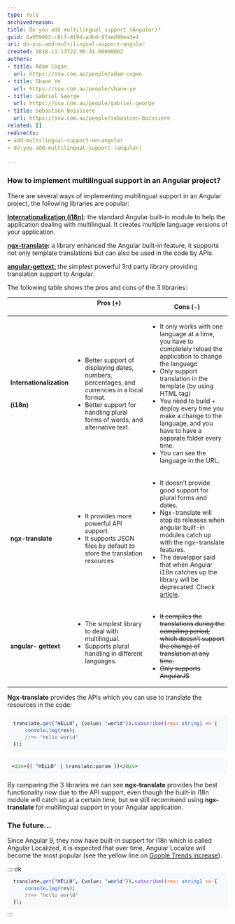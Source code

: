 ```yaml
---
type: rule
archivedreason: 
title: Do you add multilingual support (Angular)?
guid: 6a959062-c8cf-419d-adbd-97aed99ea3e1
uri: do-you-add-multilingual-support-angular
created: 2018-11-13T22:06:41.0000000Z
authors:
- title: Adam Cogan
  url: https://ssw.com.au/people/adam-cogan
- title: Shane Ye
  url: https://ssw.com.au/people/shane-ye
- title: Gabriel George
  url: https://ssw.com.au/people/gabriel-george
- title: Sebastien Boissiere
  url: https://ssw.com.au/people/sebastien-boissiere
related: []
redirects:
- add-multilingual-support-on-angular
- do-you-add-multilingual-support-(angular)

---
```


### How to implement multilingual support in an Angular project?

There are several ways of implementing multilingual support in an Angular project, the following libraries are popular:
 
 **[Internationalization (i18n)](https://angular.io/guide/i18n):** the standard Angular built-in module to help the application dealing with multilingual. It creates multiple language versions of your application.

 **[ngx-translate](http://www.ngx-translate.com/):** a library enhanced the Angular built-in feature, it supports not only template translations but can also be used in the code by APIs. 
 
 **[angular-gettext:](https://angular-gettext.rocketeer.be/)** the simplest powerful 3rd party library providing translation support to Angular.
 
The following table shows the pros and cons of the 3 libraries:


<!--endintro-->


| | **Pros (+) <br>                  <br>** | **Cons (-)** |
| --- | --- | --- |
| **Internationalization<br>**<br><br>**(i18n)** | <ul class="p3"><li>Better support of displaying dates, numbers, percentages, and currencies in a local format.<br></li><li>Better support for handling plural forms of words, and alternative text.<br></li></ul> | <ul class="ul1"><li class="li2">It only works with one language at a time, you have to completely reload the application to change the language</li><li class="li2">Only support translation in the template (by using HTML tag)<br></li><li class="li2">You need to build + deploy every time you make a change to the language, and you have to have a separate folder every time.</li><li class="li2">You can see the language in the URL.<br></li></ul> |
| **ngx-translate** | <ul><li>It provides more powerful API support</li><li>It supports JSON files by default to store the translation resources</li></ul> | <ul class="ul1"><li class="li2">It doesn’t provide good support for plural forms and dates.</li><li class="li2">Ngx-translate will stop its releases when angular built-in modules catch up with the ngx-translate features.<br></li><li class="li2">The developer said that when Angular i18n catches up the library will be deprecated. Check <a href="https://github.com/ngx-translate/core/issues/495#issuecomment-291158036">article</a>.<br></li></ul> |
| **angular-** **gettext** <br> | <ul><li>The simplest library to deal with multilingual.</li><li>Supports plural handling in different languages.</li></ul><br> | <ul class="ul1" style="text-decoration:line-through;"><li class="li2" style="text-decoration:line-through;">It compiles the translations during the compiling period, which doesn’t support the change of translation at any time.</li><li class="li2" style="text-decoration:line-through;">Only supports AngularJS</li></ul> |




**Ngx-translate** provides the APIs which you can use to translate the resources in the code:

![](code-1.png)

![](code-2.png)

By comparing the 3 libraries we can see      **ngx-translate** provides the best functionality now due to the API support, even though the built-in i18n module will catch up at a certain time, but we still recommend using      **ngx-translate** for multilingual support in your Angular application.

### The future…


Since Angular 9, they now have built-in support for i18n which is called Angular Localized, it is expected that over time, Angular Localize will become the most popular (see the yellow line on     [Google Trends increase](https://trends.google.com/trends/explore?q=Angular%20i18n%2cangular%20ngx-translate%2cAngular%20Localize)).

::: ok  
![Figure: It is expected that the yellow line will become the dominant internationalization tool for Angular](code-1.png)  
:::
